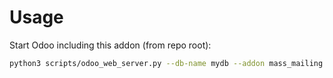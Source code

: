 # Usage

Start Odoo including this addon (from repo root):

```bash
python3 scripts/odoo_web_server.py --db-name mydb --addon mass_mailing
```
